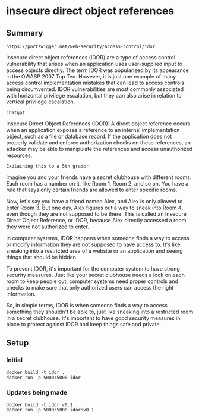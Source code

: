 
# insecure direct object references
## Summary
````
https://portswigger.net/web-security/access-control/idor
````
Insecure direct object references (IDOR) are a type of access control vulnerability that arises when an application uses user-supplied input to access objects directly. The term IDOR was popularized by its appearance in the OWASP 2007 Top Ten. However, it is just one example of many access control implementation mistakes that can lead to access controls being circumvented. IDOR vulnerabilities are most commonly associated with horizontal privilege escalation, but they can also arise in relation to vertical privilege escalation.

````
chatgpt
````
Insecure Direct Object References (IDOR): A direct object reference occurs when an application exposes a reference to an internal implementation object, such as a file or database record. If the application does not properly validate and enforce authorization checks on these references, an attacker may be able to manipulate the references and access unauthorized resources.

````
Explaining this to a 5th grader
````
Imagine you and your friends have a secret clubhouse with different rooms. Each room has a number on it, like Room 1, Room 2, and so on. You have a rule that says only certain friends are allowed to enter specific rooms.

Now, let's say you have a friend named Alex, and Alex is only allowed to enter Room 3. But one day, Alex figures out a way to sneak into Room 4, even though they are not supposed to be there. This is called an Insecure Direct Object Reference, or IDOR, because Alex directly accessed a room they were not authorized to enter.

In computer systems, IDOR happens when someone finds a way to access or modify information they are not supposed to have access to. It's like sneaking into a restricted area of a website or an application and seeing things that should be hidden.

To prevent IDOR, it's important for the computer system to have strong security measures. Just like your secret clubhouse needs a lock on each room to keep people out, computer systems need proper controls and checks to make sure that only authorized users can access the right information.

So, in simple terms, IDOR is when someone finds a way to access something they shouldn't be able to, just like sneaking into a restricted room in a secret clubhouse. It's important to have good security measures in place to protect against IDOR and keep things safe and private.
## Setup
### Initial
````
docker build -t idor .
docker run -p 5000:5000 idor 
````
### Updates being made
````
docker build -t idor:v0.1 .
docker run -p 5000:5000 idor:v0.1
````
